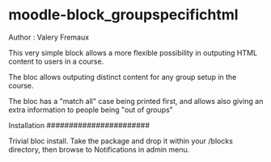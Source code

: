 moodle-block_groupspecifichtml
==============================

Author : Valery Fremaux

This very simple block allows a more flexible possibility in 
outputing HTML content to users in a course. 

The bloc allows outputing distinct content for any group setup
in the course. 

The bloc has a "match all" case being printed first, and allows
also giving an extra information to people being "out of groups"

Installation
#######################

Trivial bloc install. Take the package and drop it within your
<moodleroot>/blocks directory, then 
browse to Notifications in admin menu.